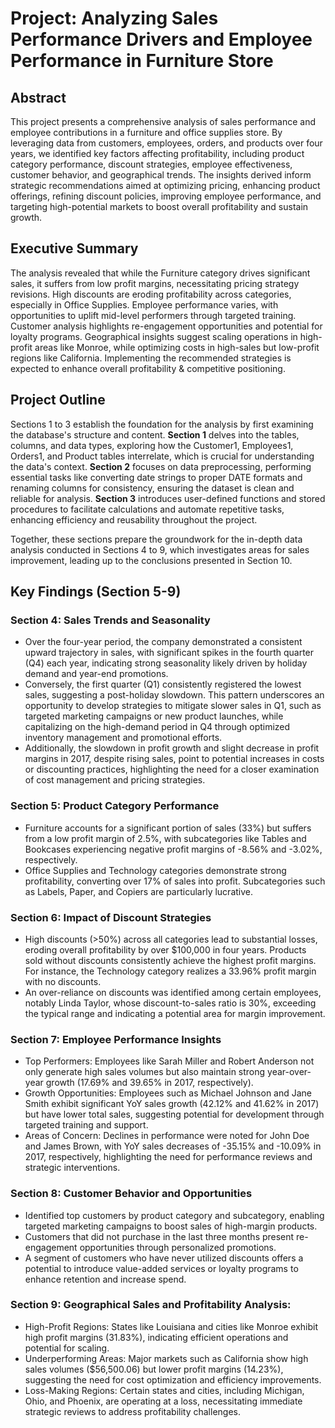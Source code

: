 # Project: Analyzing Sales Performance Drivers and Employee Performance in Furniture Store

## Abstract
This project presents a comprehensive analysis of sales performance and employee contributions in a furniture and office supplies store. By leveraging data from customers, employees, orders, and products over four years, we identified key factors affecting profitability, including product category performance, discount strategies, employee effectiveness,  customer behavior, and geographical trends. The insights derived inform strategic recommendations aimed at optimizing pricing, enhancing product offerings, refining discount policies, improving employee performance, and targeting high-potential markets to boost overall profitability and sustain growth.

## Executive Summary
The analysis revealed that while the Furniture category drives significant sales, it suffers from low profit margins, necessitating pricing strategy revisions. High discounts are eroding profitability across categories, especially in Office Supplies. Employee performance varies, with opportunities to uplift mid-level performers through targeted training. Customer analysis highlights re-engagement opportunities and potential for loyalty programs. Geographical insights suggest scaling operations in high-profit areas like Monroe, while optimizing costs in high-sales but low-profit regions like California. Implementing the recommended strategies is expected to enhance overall profitability & competitive positioning.


## Project Outline
Sections 1 to 3 establish the foundation for the analysis by first examining the database's structure and content. **Section 1** delves into the tables, columns, and data types, exploring how the Customer1, Employees1, Orders1, and Product tables interrelate, which is crucial for understanding the data's context. **Section 2** focuses on data preprocessing, performing essential tasks like converting date strings to proper DATE formats and renaming columns for consistency,  ensuring the dataset is clean and reliable for analysis. **Section 3** introduces user-defined functions and stored procedures to facilitate calculations and automate repetitive tasks, enhancing efficiency and reusability throughout the project. 

Together, these sections prepare the groundwork for the in-depth data analysis conducted in Sections 4 to 9, which investigates areas for sales improvement, leading up to the conclusions presented in Section 10.

## Key Findings (Section 5-9)

### Section 4: Sales Trends and Seasonality
- Over the four-year period, the company demonstrated a consistent upward trajectory in sales, with significant spikes in 
the fourth quarter (Q4) each year, indicating strong seasonality likely driven by holiday demand and year-end promotions. 
- Conversely, the first quarter (Q1) consistently registered the lowest sales, suggesting a post-holiday slowdown. This 
pattern underscores an opportunity to develop strategies to mitigate slower sales in Q1, such as targeted marketing 
campaigns or new product launches, while capitalizing on the high-demand period in Q4 through optimized inventory management 
and promotional efforts. 
- Additionally, the slowdown in profit growth and slight decrease in profit margins in 2017, despite rising sales, point 
to potential increases in costs or discounting practices, highlighting the need for a closer examination of cost management 
and pricing strategies.

### Section 5: Product Category Performance
- Furniture accounts for a significant portion of sales (33%) but suffers from a low profit margin of 2.5%, with
subcategories like Tables and Bookcases experiencing negative profit margins of -8.56% and -3.02%, respectively.
- Office Supplies and Technology categories demonstrate strong profitability, converting over 17% of sales into profit. 
Subcategories such as Labels, Paper, and Copiers are particularly lucrative.

### Section 6: Impact of Discount Strategies
- High discounts (>50%) across all categories lead to substantial losses, eroding overall profitability by over $100,000
in four years. Products sold without discounts consistently achieve the highest profit margins. For instance, the Technology
category realizes a 33.96% profit margin with no discounts.
- An over-reliance on discounts was identified among certain employees, notably Linda Taylor, whose discount-to-sales ratio
is 30%, exceeding the typical range and indicating a potential area for margin improvement.

### Section 7: Employee Performance Insights
- Top Performers: Employees like Sarah Miller and Robert Anderson not only generate high sales volumes but also maintain 
strong year-over-year growth (17.69% and 39.65% in 2017, respectively).
- Growth Opportunities: Employees such as Michael Johnson and Jane Smith exhibit significant YoY sales growth (42.12% and
41.62% in 2017) but have lower total sales, suggesting potential for development through targeted training and support.
- Areas of Concern: Declines in performance were noted for John Doe and James Brown, with YoY sales decreases of -35.15%
and -10.09% in 2017, respectively, highlighting the need for performance reviews and strategic interventions.

### Section 8: Customer Behavior and Opportunities
- Identified top customers by product category and subcategory, enabling targeted marketing campaigns to boost sales of 
high-margin products.
- Customers that did not purchase in the last three months present re-engagement opportunities through personalized promotions.
- A segment of customers who have never utilized discounts offers a potential to introduce value-added services or loyalty 
programs to enhance retention and increase spend.

### Section 9: Geographical Sales and Profitability Analysis:
- High-Profit Regions: States like Louisiana and cities like Monroe exhibit high profit margins (31.83%), indicating efficient 
operations and potential for scaling. 
- Underperforming Areas: Major markets such as California show high sales volumes ($56,500.06) but lower profit margins (14.23%), 
suggesting the need for cost optimization and efficiency improvements.
- Loss-Making Regions: Certain states and cities, including Michigan, Ohio, and Phoenix, are operating at a loss, necessitating 
immediate strategic reviews to address profitability challenges.

